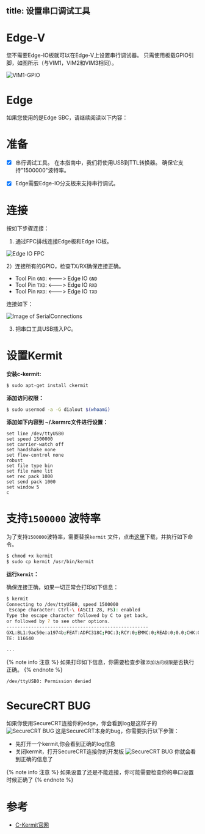 title: 设置串口调试工具
---

# Edge-V

您不需要Edge-IO板就可以在Edge-V上设置串行调试器。 只需使用板载GPIO引脚，如图所示（与VIM1，VIM2和VIM3相同）。

![VIM1-GPIO](/images/vim1/SerialConnections_3Pin.jpg)

# Edge

如果您使用的是Edge SBC，请继续阅读以下内容：

# 准备

- [x] 串行调试工具。 在本指南中，我们将使用USB到TTL转换器。 确保它支持"1500000"波特率。
- [x] Edge需要Edge-IO分支板来支持串行调试。


# 连接

按如下步骤连接：

1) 通过FPC排线连接Edge板和Edge IO板。

![Edge IO FPC](/images/edge/edge_io.gif)

2）连接所有的GPIO，检查TX/RX确保连接正确。

  * Tool Pin `GND`: <---> Edge IO `GND`
  * Tool Pin `TXD`: <---> Edge IO `RXD`
  * Tool Pin `RXD`: <---> Edge IO `TXD`

连接如下：

![Image of SerialConnections](/images/edge/SerialConnections_3Pin.png)

3) 把串口工具USB插入PC。

# 设置Kermit

**安装c-kermit:**

```sh
$ sudo apt-get install ckermit
```

**添加访问权限：**

```sh
$ sudo usermod -a -G dialout $(whoami)
```

**添加如下内容到 ~/.kermrc文件进行设置：**

```
set line /dev/ttyUSB0
set speed 1500000
set carrier-watch off
set handshake none
set flow-control none
robust
set file type bin
set file name lit
set rec pack 1000
set send pack 1000
set window 5
c
```
# 支持`1500000` 波特率

为了支持`1500000`波特率，需要替换`kermit` 文件，点击[这里](https://dl.khadas.com/Tools/kermit)下载，并执行如下命令。

```sh
$ chmod +x kermit
$ sudo cp kermit /usr/bin/kermit
```

**运行`kermit`：**

确保连接正确，如果一切正常会打印如下信息：

```sh
$ kermit
Connecting to /dev/ttyUSB0, speed 1500000
 Escape character: Ctrl-\ (ASCII 28, FS): enabled
Type the escape character followed by C to get back,
or followed by ? to see other options.
----------------------------------------------------
GXL:BL1:9ac50e:a1974b;FEAT:ADFC318C;POC:3;RCY:0;EMMC:0;READ:0;0.0;CHK:0;
TE: 116640

...

```

{% note info 注意 %}
如果打印如下信息，你需要检查步骤`添加访问权限`是否执行正确。
{% endnote %}

```sh
/dev/ttyUSB0: Permission denied
```
# SecureCRT BUG

如果你使用SecureCRT连接你的edge，你会看到log是这样子的
![SecureCRT BUG](/images/edge/SourceCRT_BUG.png)
这是SecureCRT本身的bug，你需要执行以下步骤：
* 先打开一个kermit,你会看到正确的log信息
* 关闭kermit，打开SecureCRT连接你的开发板
![SecureCRT BUG](/images/edge/SourceCRT_BUG_slove.png)
你就会看到正确的信息了

{% note info 注意 %}
如果设置了还是不能连接，你可能需要检查你的串口设置时候正确了
{% endnote %}

# 参考

* [C-Kermit官网](http://www.columbia.edu/kermit/index.html)
